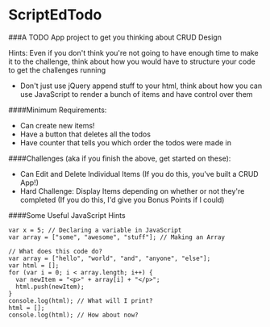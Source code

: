 # ScriptEdTodo

###A TODO App project to get you thinking about CRUD Design

Hints: Even if you don't think you're not going to have enough time to make it to the challenge, think about how you would have to structure your code to get the challenges running

  - Don't just use jQuery append stuff to your html, think about how you can use JavaScript to render a bunch of items and have control over them
  
####Minimum Requirements:

 - Can create new items!
 - Have a button that deletes all the todos
 - Have counter that tells you which order the todos were made in
 
####Challenges (aka if you finish the above, get started on these):

 - Can Edit and Delete Individual Items (If you do this, you've built a CRUD App!)
 - Hard Challenge: Display Items depending on whether or not they're completed (If you do this, I'd give you Bonus Points if I could)

####Some Useful JavaScript Hints

    var x = 5; // Declaring a variable in JavaScript
    var array = ["some", "awesome", "stuff"]; // Making an Array
    
    // What does this code do?
    var array = ["hello", "world", "and", "anyone", "else"];
    var html = [];
    for (var i = 0; i < array.length; i++) {
      var newItem = "<p>" + array[i] + "</p>";
      html.push(newItem);
    }
    console.log(html); // What will I print?
    html = [];
    console.log(html); // How about now?
